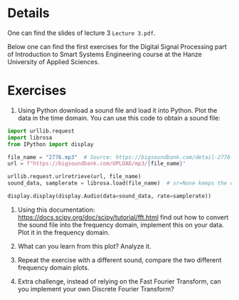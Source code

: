# Details
One can find the slides of lecture 3 `Lecture 3.pdf`.
 
Below one can find the first exercises for the Digital Signal Processing part of Introduction to Smart Systems Engineering course at the Hanze University of Applied Sciences.


# Exercises

1. Using Python download a sound file and load it into Python. Plot the data in the time domain. You can use this code to obtain a sound file:

```python
import urllib.request
import librosa
from IPython import display

file_name = "2776.mp3"  # Source: https://bigsoundbank.com/detail-2776-cockatiel-parakeet-8.html
url = f"https://bigsoundbank.com/UPLOAD/mp3/{file_name}"

urllib.request.urlretrieve(url, file_name)
sound_data, samplerate = librosa.load(file_name)  # sr=None keeps the original sample rate

display.display(display.Audio(data=sound_data, rate=samplerate))
```

1. Using this documentation: https://docs.scipy.org/doc/scipy/tutorial/fft.html find out how to convert the sound file into the frequency domain, implement this on your data. Plot it in the frequency domain.

1. What can you learn from this plot? Analyze it.

1. Repeat the exercise with a different sound, compare the two different frequency domain plots.

1. Extra challenge, instead of relying on the Fast Fourier Transform, can you implement your own Discrete Fourier Transform?
